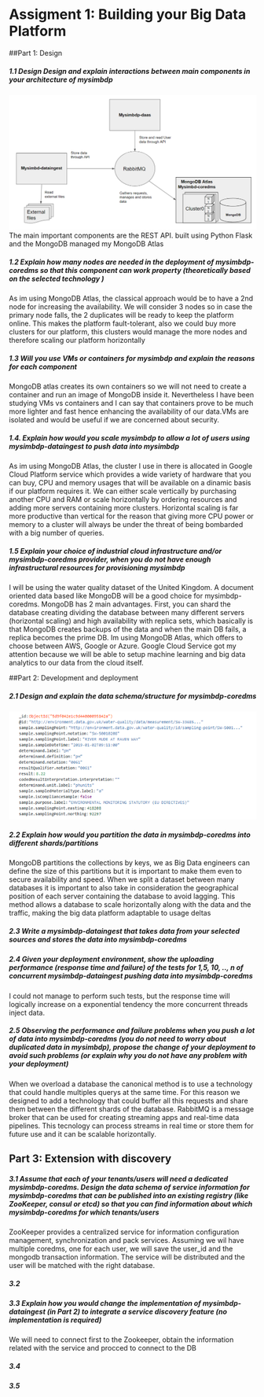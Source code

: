 # Assigment 1: Building your Big Data Platform
##Part 1: Design
##### 1.1 Design Design and explain interactions between main components in your architecture of mysimbdp

![BigDataScheme](BigDataSchema.PNG)
 The main important components are the REST API. built using Python Flask and the MongoDB managed my MongoDB Atlas
##### 1.2 Explain how many nodes are needed in the deployment of mysimbdp-coredms so that this component can work property (theoretically based on the selected technology )
As im using MongoDB Atlas, the classical approach would be to have a 2nd node for increasing the availability. We will consider 3 nodes so in case the primary node falls, the 2 duplicates will be ready to keep the platform online. This makes the platform fault-tolerant, also we could buy more clusters for our platform, this clusters would manage the more nodes and therefore scaling our platform horizontally


##### 1.3 Will you use VMs or containers for mysimbdp and explain the reasons for each component

MongoDB atlas creates its own containers so we will not need to create a container and run an image of MongoDB inside it. Nevertheless I have been studying VMs vs containers and I can say that containers prove to be much more lighter and fast hence enhancing the availability of our data.VMs are isolated and would be useful if we are concerned about security.

##### 1.4. Explain how would you scale mysimbdp to allow a lot of users using mysimbdp-dataingest to push data into mysimbdp

As im using MongoDB Atlas, the cluster I use in there is allocated in Google Cloud Platform service which provides a wide variety of hardware that you can buy, CPU and memory usages that will be available on a dinamic basis if our platform requires it. We can either scale vertically by purchasing another CPU and RAM or scale horizontally by ordering resources and adding more servers containing more clusters. Horizontal scaling is far more productive than vertical for the reason that giving more CPU power or memory to a cluster will always be under the threat of being bombarded with a big number of queries.

##### 1.5 Explain your choice of industrial cloud infrastructure and/or mysimbdp-coredms provider, when you do not have enough infrastructural resources for provisioning mysimbdp


I will be using the water quality dataset of the United Kingdom. A document oriented data based like MongoDB will be a good 
choice for mysimbdp-coredms. MongoDB has 2 main advantages. First, you can shard the database creating dividing the database between many
 different servers (horizontal scaling) and high availability with replica sets, which basically is that MongoDB creates backups of the
 data and when the main DB fails, a replica becomes the prime DB. Im using MongoDB Atlas, which offers to choose between AWS, Google or Azure. Google Cloud Service got my attention because we will be able to setup machine learning and big data analytics to our data from the cloud itself.


##Part 2: Development and deployment

##### 2.1 Design and explain the data schema/structure for mysimbdp-coredms

![DataScheme](dataSchema.PNG)

##### 2.2 Explain how would you partition the data in mysimbdp-coredms into different shards/partitions 

MongoDB partitions the collections by keys, we as Big Data engineers can define the size of this partitions but it is important to make them even to secure availability and speed. When we split a dataset between many databases it is important to also take in consideration the geographical position of each server containing the database to avoid lagging. This method allows a database to scale horizontally along with the data and the traffic, making the big data platform adaptable to usage deltas

##### 2.3 Write a mysimbdp-dataingest that takes data from your selected sources and stores the data into mysimbdp-coredms 



##### 2.4  Given your deployment environment, show the uploading performance (response time and failure) of the tests for 1,5, 10, .., n of concurrent mysimbdp-dataingest pushing data into mysimbdp-coredms

I could not manage to perform such tests, but the response time will logically increase on a exponential tendency the more concurrent threads inject data.


##### 2.5 Observing the performance and failure problems when you push a lot of data into mysimbdp-coredms (you do not need to worry about duplicated data in mysimbdp), propose the change of your deployment to avoid such problems (or explain why you do not have any problem with your deployment)

When we overload a database the canonical method is to use a technology that could handle multiples querys at the same time. For this reason we designed to add a technology that could buffer all this requests and share them between the different shards of the database. RabbitMQ is a message broker that can be used for creating streaming apps and real-time data pipelines. 
This tecnology can process streams in real time or store them for future use and it can be scalable horizontally.

## Part 3: Extension with discovery

##### 3.1  Assume that each of your tenants/users will need a dedicated mysimbdp-coredms. Design the data schema of service information for mysimbdp-coredms that can be published into an existing registry (like ZooKeeper, consul or etcd) so that you can find information about which mysimbdp-coredms for which tenants/users

ZooKeeper provides a centralized service for information configuration management, synchronization and pack services. Assuming we wil have multiple coredms, one for each user, we will save the user_id and the mongodb transaction information. The service will be distributed and the user will be matched with the right database.

##### 3.2 
 
##### 3.3 Explain how you would change the implementation of mysimbdp-dataingest (in Part 2) to integrate a service discovery feature (no implementation is required)
We will need to connect first to the Zookeeper, obtain the information related with the service and procced to connect to the DB 
##### 3.4
  
##### 3.5  